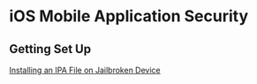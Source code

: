# iOS Mobile Application Security 

## Getting Set Up

 [Installing an IPA File on Jailbroken Device ](iOSIPAInstall.md)
